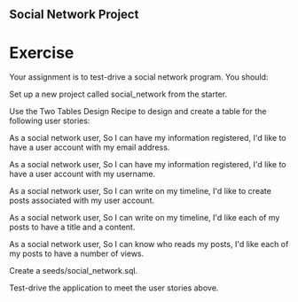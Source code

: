 ## Social Network Project 

# Exercise

Your assignment is to test-drive a social network program. You should:

Set up a new project called social_network from the starter.

Use the Two Tables Design Recipe to design and create a table for the following user stories:

  As a social network user,
  So I can have my information registered,
  I'd like to have a user account with my email address.

  As a social network user,
  So I can have my information registered,
  I'd like to have a user account with my username.

  As a social network user,
  So I can write on my timeline,
  I'd like to create posts associated with my user account.

  As a social network user,
  So I can write on my timeline,
  I'd like each of my posts to have a title and a content.

  As a social network user,
  So I can know who reads my posts,
  I'd like each of my posts to have a number of views.

Create a seeds/social_network.sql.

Test-drive the application to meet the user stories above.



